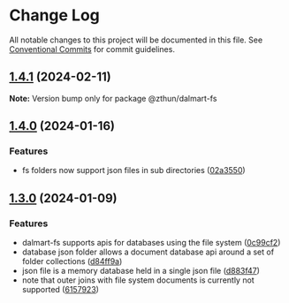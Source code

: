 # Change Log

All notable changes to this project will be documented in this file.
See [Conventional Commits](https://conventionalcommits.org) for commit guidelines.

## [1.4.1](https://github.com/zthun/dalmart/compare/v1.4.0...v1.4.1) (2024-02-11)

**Note:** Version bump only for package @zthun/dalmart-fs





## [1.4.0](https://github.com/zthun/dalmart/compare/v1.3.0...v1.4.0) (2024-01-16)


### Features

* fs folders now support json files in sub directories ([02a3550](https://github.com/zthun/dalmart/commit/02a3550dcdcfebc0d011ecdafcd1d3da79594b12))



## [1.3.0](https://github.com/zthun/dalmart/compare/v1.2.0...v1.3.0) (2024-01-09)


### Features

* dalmart-fs supports apis for databases using the file system ([0c99cf2](https://github.com/zthun/dalmart/commit/0c99cf264ab90bbe63ab7128db67480c75c62d8d))
* database json folder allows a document database api around a set of folder collections ([d84ff9a](https://github.com/zthun/dalmart/commit/d84ff9a73aad5c46c2e092330ceca47420031de0))
* json file is a memory database held in a single json file ([d883f47](https://github.com/zthun/dalmart/commit/d883f4772fac8fb6e32558cb05d82122cf949efa))
* note that outer joins with file system documents is currently not supported ([6157923](https://github.com/zthun/dalmart/commit/6157923f74f0c4ca6c6a410c51eb3ac59691805c))
